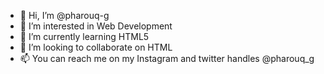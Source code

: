 - 👋 Hi, I’m @pharouq-g
- 👀 I’m interested in Web Development
- 🌱 I’m currently learning HTML5
- 💞️ I’m looking to collaborate on HTML
- 📫 You can reach me on my Instagram and twitter handles @pharouq_g

<!---
pharouq-g/pharouq-g is a ✨ special ✨ repository because its `README.md` (this file) appears on your GitHub profile.
You can click the Preview link to take a look at your changes.
--->
